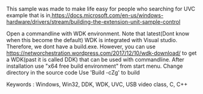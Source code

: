 This sample was made to make life easy for people who searching for UVC example that is in,https://docs.microsoft.com/en-us/windows-hardware/drivers/stream/building-the-extension-unit-sample-control

Open a commandline with WDK environment. Note that latest(Dont know when this become the default) WDK is integrated with Visual studio. Therefore, we dont have a build.exe. 
However, you can use https://networchestration.wordpress.com/2017/12/10/wdk-download/ to get a WDK(past it is called DDK) that can be used with commandline. After installation use "x64 free build environment" from start menu.
Change directory in the source code
Use 'Build -cZg' to build 

Keywords :
Windows, Win32, DDK, WDK, UVC, USB video class, C, C++
